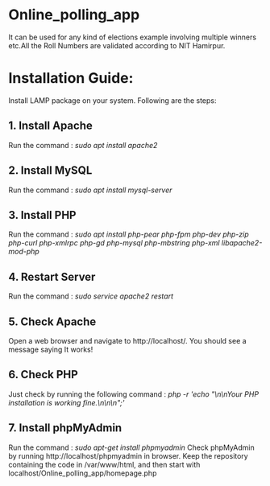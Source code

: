 # Online_polling_app
It can be used for any kind of elections example involving multiple winners etc.All the Roll Numbers are validated according to NIT Hamirpur.


# Installation Guide:
Install LAMP package on your system.
Following are the steps:
## 1. Install Apache
Run the command : *sudo apt install apache2*
## 2. Install MySQL
Run the command : *sudo apt install mysql-server*
## 3. Install PHP
Run the command : *sudo apt install php-pear php-fpm php-dev php-zip php-curl php-xmlrpc php-gd php-mysql php-mbstring php-xml libapache2-mod-php*
## 4. Restart Server
Run the command : *sudo service apache2 restart*
## 5. Check Apache
Open a web browser and navigate to http://localhost/. You should see a message saying It works!
## 6. Check PHP
Just check by running the following command : *php -r 'echo "\n\nYour PHP installation is working fine.\n\n\n";'*
## 7. Install phpMyAdmin
Run the command : *sudo apt-get install phpmyadmin*
Check phpMyAdmin by running http://localhost/phpmyadmin in browser.
Keep the repository containing the code in /var/www/html, and then
start with localhost/Online_polling_app/homepage.php
